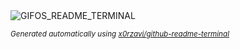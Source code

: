 
<div align="justify">
<picture>
    <source media="(prefers-color-scheme: dark)" srcset="https://i.ibb.co/qMJSqZC/output-gif.gif">
    <source media="(prefers-color-scheme: light)" srcset="https://i.ibb.co/qMJSqZC/output-gif.gif">
    <img alt="GIFOS_README_TERMINAL" src="https://i.ibb.co/qMJSqZC/output-gif.gif">
</picture>

<sub><i>Generated automatically using [x0rzavi/github-readme-terminal](https://github.com/x0rzavi/github-readme-terminal)</i></sub>

</div>
    